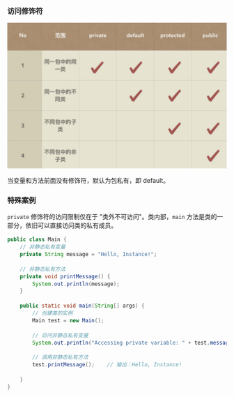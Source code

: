 

### 访问修饰符

![1](images/011a24a9670c6e84c89cf8f4fb99dd25.jpeg)



当变量和方法前面没有修饰符，默认为包私有，即 default。







### 特殊案例

`private` 修饰符的访问限制仅在于 "类外不可访问"。类内部，`main` 方法是类的一部分，依旧可以直接访问类的私有成员。

```java
public class Main {
    // 非静态私有变量
    private String message = "Hello, Instance!";

    // 非静态私有方法
    private void printMessage() {
        System.out.println(message);
    }

    public static void main(String[] args) {
        // 创建类的实例
        Main test = new Main();

        // 访问非静态私有变量
        System.out.println("Accessing private variable: " + test.message);  // 输出：Accessing private variable: Hello, Instance!

        // 调用非静态私有方法
        test.printMessage();    // 输出：Hello, Instance!

    }
}
```

